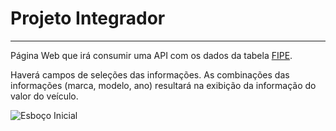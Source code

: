 # Projeto Integrador
___

Página Web que irá consumir uma API com os dados da tabela [FIPE](https://www.fipe.org.br/pt-br/home).

Haverá campos de seleções das informações. As combinações das informações (marca, modelo, ano) resultará na exibição da informação do valor do veículo.

![Esboço Inicial](https://imgur.com/a/AuGKudG)
